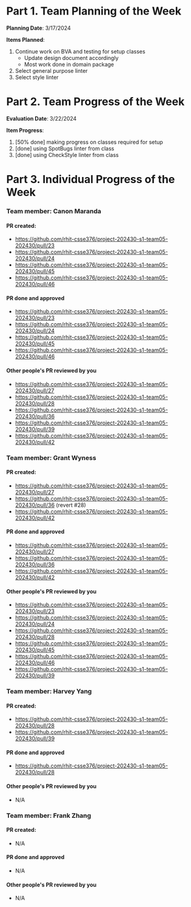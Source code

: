 # Part 1. Team Planning of the Week
**Planning Date**: 3/17/2024

**Items Planned**:
1. Continue work on BVA and testing for setup classes
    - Update design document accordingly
    - Most work done in domain package
2. Select general purpose linter
3. Select style linter

# Part 2. Team Progress of the Week
**Evaluation Date**: 3/22/2024

**Item Progress**:
1. [50% done] making progress on classes required for setup
2. [done] using SpotBugs linter from class
3. [done] using CheckStyle linter from class

# Part 3. Individual Progress of the Week
### Team member: Canon Maranda
#### PR created:
- https://github.com/rhit-csse376/project-202430-s1-team05-202430/pull/23
- https://github.com/rhit-csse376/project-202430-s1-team05-202430/pull/24
- https://github.com/rhit-csse376/project-202430-s1-team05-202430/pull/45
- https://github.com/rhit-csse376/project-202430-s1-team05-202430/pull/46

#### PR done and approved
- https://github.com/rhit-csse376/project-202430-s1-team05-202430/pull/23
- https://github.com/rhit-csse376/project-202430-s1-team05-202430/pull/24
- https://github.com/rhit-csse376/project-202430-s1-team05-202430/pull/45
- https://github.com/rhit-csse376/project-202430-s1-team05-202430/pull/46

#### Other people's PR reviewed by you
- https://github.com/rhit-csse376/project-202430-s1-team05-202430/pull/27
- https://github.com/rhit-csse376/project-202430-s1-team05-202430/pull/28
- https://github.com/rhit-csse376/project-202430-s1-team05-202430/pull/36
- https://github.com/rhit-csse376/project-202430-s1-team05-202430/pull/39
- https://github.com/rhit-csse376/project-202430-s1-team05-202430/pull/42

### Team member: Grant Wyness
#### PR created:
- https://github.com/rhit-csse376/project-202430-s1-team05-202430/pull/27
- https://github.com/rhit-csse376/project-202430-s1-team05-202430/pull/36 (revert #28)
- https://github.com/rhit-csse376/project-202430-s1-team05-202430/pull/42

#### PR done and approved
- https://github.com/rhit-csse376/project-202430-s1-team05-202430/pull/27
- https://github.com/rhit-csse376/project-202430-s1-team05-202430/pull/36
- https://github.com/rhit-csse376/project-202430-s1-team05-202430/pull/42

#### Other people's PR reviewed by you
- https://github.com/rhit-csse376/project-202430-s1-team05-202430/pull/23
- https://github.com/rhit-csse376/project-202430-s1-team05-202430/pull/24
- https://github.com/rhit-csse376/project-202430-s1-team05-202430/pull/28
- https://github.com/rhit-csse376/project-202430-s1-team05-202430/pull/45
- https://github.com/rhit-csse376/project-202430-s1-team05-202430/pull/46
- https://github.com/rhit-csse376/project-202430-s1-team05-202430/pull/39

### Team member: Harvey Yang
#### PR created:
- https://github.com/rhit-csse376/project-202430-s1-team05-202430/pull/28
- https://github.com/rhit-csse376/project-202430-s1-team05-202430/pull/39

#### PR done and approved
- https://github.com/rhit-csse376/project-202430-s1-team05-202430/pull/28

#### Other people's PR reviewed by you
- N/A


### Team member: Frank Zhang
#### PR created:
- N/A

#### PR done and approved
- N/A

#### Other people's PR reviewed by you
- N/A
